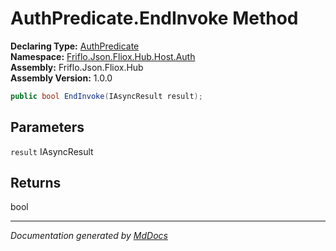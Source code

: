 ﻿<!--  
  <auto-generated>   
    The contents of this file were generated by a tool.  
    Changes to this file may be list if the file is regenerated  
  </auto-generated>   
-->

# AuthPredicate.EndInvoke Method

**Declaring Type:** [AuthPredicate](../index.md)  
**Namespace:** [Friflo.Json.Fliox.Hub.Host.Auth](../../index.md)  
**Assembly:** Friflo.Json.Fliox.Hub  
**Assembly Version:** 1.0.0

```csharp
public bool EndInvoke(IAsyncResult result);
```

## Parameters

`result`  IAsyncResult

## Returns

bool

___

*Documentation generated by [MdDocs](https://github.com/ap0llo/mddocs)*

